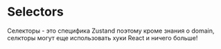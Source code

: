 # Selectors

Селекторы - это специфика Zustand поэтому кроме знания о domain, селкторы могут еще использовать хуки React и ничего больше!
